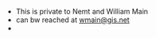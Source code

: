 - This is private to Nemt and William Main
- can bw reached at wmain@gis.net
- 

<!---
Bill-nemt/Bill-nemt is a ✨ special ✨ repository because its `README.md` (this file) appears on your GitHub profile.
You can click the Preview link to take a look at your changes.
--->
